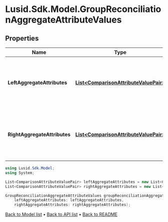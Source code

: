 # Lusid.Sdk.Model.GroupReconciliationAggregateAttributeValues

## Properties

Name | Type | Description | Notes
------------ | ------------- | ------------- | -------------
**LeftAggregateAttributes** | [**List&lt;ComparisonAttributeValuePair&gt;**](ComparisonAttributeValuePair.md) | Aggregate attribute names and values for the left hand entity being reconciled. | 
**RightAggregateAttributes** | [**List&lt;ComparisonAttributeValuePair&gt;**](ComparisonAttributeValuePair.md) | Aggregate attribute names and values for the right hand entity being reconciled. | 

```csharp
using Lusid.Sdk.Model;
using System;

List<ComparisonAttributeValuePair> leftAggregateAttributes = new List<ComparisonAttributeValuePair>();
List<ComparisonAttributeValuePair> rightAggregateAttributes = new List<ComparisonAttributeValuePair>();

GroupReconciliationAggregateAttributeValues groupReconciliationAggregateAttributeValuesInstance = new GroupReconciliationAggregateAttributeValues(
    leftAggregateAttributes: leftAggregateAttributes,
    rightAggregateAttributes: rightAggregateAttributes);
```

[Back to Model list](../README.md#documentation-for-models) &#8226; [Back to API list](../README.md#documentation-for-api-endpoints) &#8226; [Back to README](../README.md)
